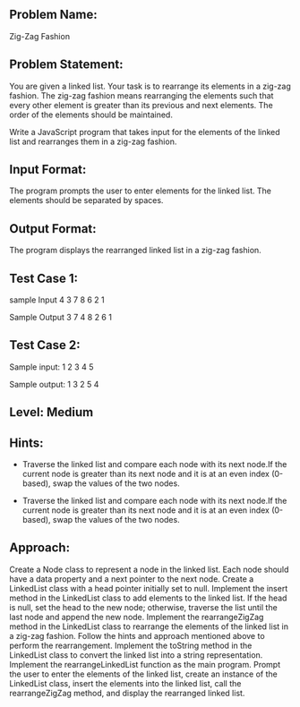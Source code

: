 ## Problem Name:
Zig-Zag Fashion

## Problem Statement:
You are given a linked list. Your task is to rearrange 
its elements in a zig-zag fashion. The zig-zag fashion
 means rearranging the elements such that every 
other element is greater than its previous and next 
elements. The order of the elements should be 
maintained.

Write a JavaScript program that takes input for the 
elements of the linked list and rearranges them in a 
zig-zag fashion.


## Input Format:
The program prompts the user to enter elements 
for the linked list. The elements should be 
separated by spaces.

## Output Format:
The program displays the 
rearranged linked list in a 
zig-zag fashion.

## Test Case 1:
sample Input
4 3 7 8 6 2 1

Sample Output
3 7 4 8 2 6 1

## Test Case 2:
Sample input:
1 2 3 4 5

Sample output:
1 3 2 5 4

## Level: Medium

## Hints:
- Traverse the linked list and compare each node 
with its next node.If the current node is greater than its next node 
and it is at an even index (0-based), swap the 
values of the two nodes.

- Traverse the linked list and compare each node
with its next node.If the current node is greater than its next node
 and it is at an even index (0-based), swap the 
values of the two nodes.


## Approach:
Create a Node class to represent a node in the linked list. Each node should have a 
data property and a next pointer to the next node.
Create a LinkedList class with a head pointer initially set to null.
Implement the insert method in the LinkedList class to add elements to the linked list. 
If the head is null, set the head to the new node; otherwise, traverse the list until the 
last node and append the new node.
Implement the rearrangeZigZag method in the LinkedList class to rearrange the 
elements of the linked list in a zig-zag fashion. Follow the hints and approach 
mentioned above to perform the rearrangement.
Implement the toString method in the LinkedList class to convert the linked list 
into a string representation.
Implement the rearrangeLinkedList function as the main program. Prompt the user to 
enter the elements of the linked list, create an instance of the LinkedList class, insert 
the elements into the linked list, call the rearrangeZigZag method, and display the 
rearranged linked list.